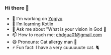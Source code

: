 ### Hi there 👋

- 🔭 I'm working on [Yogiyo](https://wesang.com/)
- 🌱 I’m learning Kotlin
- 💬 Ask me about "What is your vision in God 🙏
- 📫 How to reach me: ehdgua01@gmail.com
- 😄 Pronouns: Cat allergy man 🤧
- ⚡ Fun fact: I have a very cuuuuuute cat. 🐈
